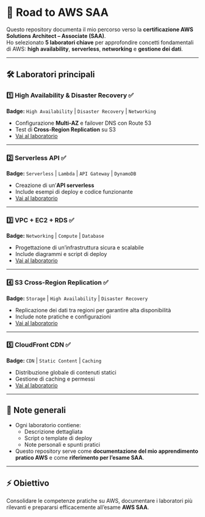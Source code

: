 # 🚀 Road to AWS SAA

Questo repository documenta il mio percorso verso la **certificazione AWS Solutions Architect – Associate (SAA)**.  
Ho selezionato **5 laboratori chiave** per approfondire concetti fondamentali di AWS: **high availability**, **serverless**, **networking** e **gestione dei dati**.

---

## 🛠️ Laboratori principali

### 1️⃣ High Availability & Disaster Recovery ✅
**Badge:** `High Availability` | `Disaster Recovery` | `Networking`  
- Configurazione **Multi-AZ** e failover DNS con Route 53  
- Test di **Cross-Region Replication** su S3  
- [Vai al laboratorio](./lab1-high-availability/README.md)

---

### 2️⃣ Serverless API ✅
**Badge:** `Serverless` | `Lambda` | `API Gateway` | `DynamoDB`  
- Creazione di un’**API serverless**  
- Include esempi di deploy e codice funzionante  
- [Vai al laboratorio](./lab2-serverless-api/README.md)

---

### 3️⃣ VPC + EC2 + RDS ✅
**Badge:** `Networking` | `Compute` | `Database`  
- Progettazione di un’infrastruttura sicura e scalabile  
- Include diagrammi e script di deploy  
- [Vai al laboratorio](./lab3-vpc-ec2-rds/README.md)

---

### 4️⃣ S3 Cross-Region Replication ✅
**Badge:** `Storage` | `High Availability` | `Disaster Recovery`  
- Replicazione dei dati tra regioni per garantire alta disponibilità  
- Include note pratiche e configurazioni  
- [Vai al laboratorio](./lab4-s3-cross-region/README.md)

---

### 5️⃣ CloudFront CDN ✅
**Badge:** `CDN` | `Static Content` | `Caching`  
- Distribuzione globale di contenuti statici  
- Gestione di caching e permessi  
- [Vai al laboratorio](./lab5-cloudfront-cdn/README.md)

---

## 📝 Note generali
- Ogni laboratorio contiene:
  - Descrizione dettagliata
  - Script o template di deploy
  - Note personali e spunti pratici
- Questo repository serve come **documentazione del mio apprendimento pratico AWS** e come **riferimento per l’esame SAA**.

---

## ⚡ Obiettivo
Consolidare le competenze pratiche su AWS, documentare i laboratori più rilevanti e prepararsi efficacemente all’esame **AWS SAA**.
